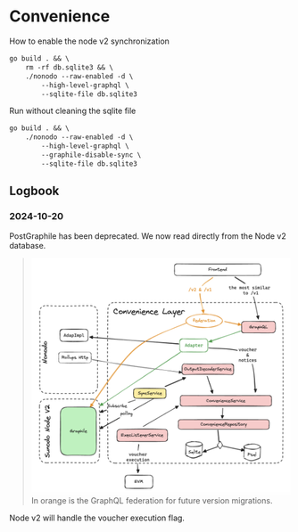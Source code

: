 # Convenience

How to enable the node v2 synchronization

```
go build . && \
    rm -rf db.sqlite3 && \
    ./nonodo --raw-enabled -d \
        --high-level-graphql \
        --sqlite-file db.sqlite3
```

Run without cleaning the sqlite file

```
go build . && \
    ./nonodo --raw-enabled -d \
        --high-level-graphql \
        --graphile-disable-sync \
        --sqlite-file db.sqlite3
```

## Logbook

### 2024-10-20

PostGraphile has been deprecated. We now read directly from the Node v2 database.

> ![Convenience Layer](convenience-diagram.png)
> In orange is the GraphQL federation for future version migrations.

Node v2 will handle the voucher execution flag.
